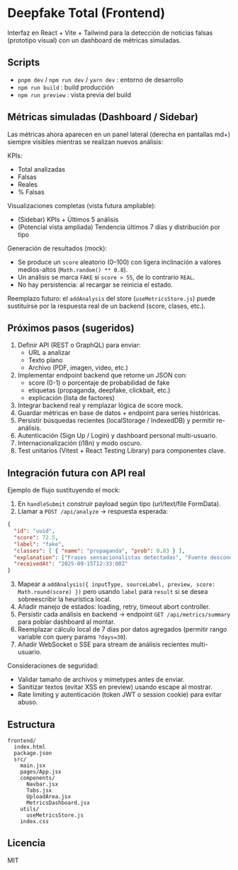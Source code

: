 # Deepfake Total (Frontend)

Interfaz en React + Vite + Tailwind para la detección de noticias falsas (prototipo visual) con un dashboard de métricas simuladas.

## Scripts

- `pnpm dev` / `npm run dev` / `yarn dev` : entorno de desarrollo
- `npm run build` : build producción
- `npm run preview` : vista previa del build

## Métricas simuladas (Dashboard / Sidebar)

Las métricas ahora aparecen en un panel lateral (derecha en pantallas md+) siempre visibles mientras se realizan nuevos análisis:

KPIs:
- Total analizadas
- Falsas
- Reales
- % Falsas

Visualizaciones completas (vista futura ampliable):
- (Sidebar) KPIs + Últimos 5 análisis
- (Potencial vista ampliada) Tendencia últimos 7 días y distribución por tipo

Generación de resultados (mock):
- Se produce un `score` aleatorio (0–100) con ligera inclinación a valores medios-altos (`Math.random() ** 0.8`).
- Un análisis se marca `FAKE` si `score > 55`, de lo contrario `REAL`.
- No hay persistencia: al recargar se reinicia el estado.

Reemplazo futuro: el `addAnalysis` del store (`useMetricsStore.js`) puede sustituirse por la respuesta real de un backend (score, clases, etc.).

## Próximos pasos (sugeridos)

1. Definir API (REST o GraphQL) para enviar:
   - URL a analizar
   - Texto plano
   - Archivo (PDF, imagen, video, etc.)
2. Implementar endpoint backend que retorne un JSON con:
   - score (0-1) o porcentaje de probabilidad de fake
   - etiquetas (propaganda, deepfake, clickbait, etc.)
   - explicación (lista de factores)
3. Integrar backend real y remplazar lógica de score mock.
4. Guardar métricas en base de datos + endpoint para series históricas.
5. Persistir búsquedas recientes (localStorage / IndexedDB) y permitir re-análisis.
6. Autenticación (Sign Up / Login) y dashboard personal multi-usuario.
7. Internacionalización (i18n) y modo oscuro.
8. Test unitarios (Vitest + React Testing Library) para componentes clave.

## Integración futura con API real

Ejemplo de flujo sustituyendo el mock:
1. En `handleSubmit` construir payload según tipo (url/text/file FormData).
2. Llamar a `POST /api/analyze` -> respuesta esperada:
```json
{
  "id": "uuid",
  "score": 72.5,
  "label": "fake",
  "classes": [ { "name": "propaganda", "prob": 0.83 } ],
  "explanation": ["Frases sensacionalistas detectadas", "Fuente desconocida"],
  "receivedAt": "2025-09-15T12:33:00Z"
}
```
3. Mapear a `addAnalysis({ inputType, sourceLabel, preview, score: Math.round(score) })` pero usando `label` para `result` si se desea sobreescribir la heurística local.
4. Añadir manejo de estados: loading, retry, timeout abort controller.
5. Persistir cada análisis en backend -> endpoint `GET /api/metrics/summary` para poblar dashboard al montar.
6. Reemplazar cálculo local de 7 días por datos agregados (permitir rango variable con query params `?days=30`).
7. Añadir WebSocket o SSE para stream de análisis recientes multi-usuario.

Consideraciones de seguridad:
- Validar tamaño de archivos y mimetypes antes de enviar.
- Sanitizar textos (evitar XSS en preview) usando escape al mostrar.
- Rate limiting y autenticación (token JWT o session cookie) para evitar abuso.

## Estructura
```
frontend/
  index.html
  package.json
  src/
    main.jsx
    pages/App.jsx
    components/
      Navbar.jsx
      Tabs.jsx
      UploadArea.jsx
      MetricsDashboard.jsx
    utils/
      useMetricsStore.js
    index.css
```

## Licencia
MIT

